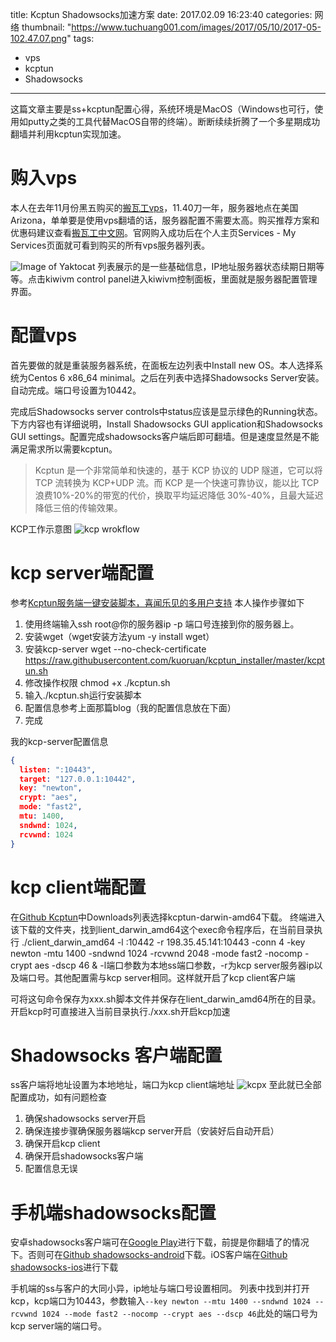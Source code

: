 title: Kcptun Shadowsocks加速方案
date: 2017.02.09 16:23:40
categories: 网络
thumbnail: "https://www.tuchuang001.com/images/2017/05/10/2017-05-102.47.07.png"
tags: 
- vps
- kcptun
- Shadowsocks
---

这篇文章主要是ss+kcptun配置心得，系统环境是MacOS（Windows也可行，使用如putty之类的工具代替MacOS自带的终端）。断断续续折腾了一个多星期成功翻墙并利用kcptun实现加速。

<!-- more -->

# 购入vps
本人在去年11月份黑五购买的[搬瓦工vps](https://bwh1.net/index.php)，11.40刀一年，服务器地点在美国Arizona，单单要是使用vps翻墙的话，服务器配置不需要太高。购买推荐方案和优惠码建议查看[搬瓦工中文网](http://banwagong.cn/)。官网购入成功后在个人主页Services - My Services页面就可看到购买的所有vps服务器列表。

![Image of Yaktocat](https://github.com/Sakuyakun/markdown-images/blob/master/Blog/serivce.png?raw=true)
列表展示的是一些基础信息，IP地址服务器状态续期日期等等。点击kiwivm control panel进入kiwivm控制面板，里面就是服务器配置管理界面。

# 配置vps
首先要做的就是重装服务器系统，在面板左边列表中Install new OS。本人选择系统为Centos 6 x86_64 minimal。之后在列表中选择Shadowsocks Server安装。自动完成。端口号设置为10442。

完成后Shadowsocks server controls中status应该是显示绿色的Running状态。下方内容也有详细说明，Install Shadowsocks GUI application和Shadowsocks GUI settings。配置完成shadowsocks客户端后即可翻墙。但是速度显然是不能满足需求所以需要kcptun。

> Kcptun 是一个非常简单和快速的，基于 KCP 协议的 UDP 隧道，它可以将 TCP 流转换为 KCP+UDP 流。而 KCP 是一个快速可靠协议，能以比 TCP 浪费10%-20%的带宽的代价，换取平均延迟降低 30%-40%，且最大延迟降低三倍的传输效果。

KCP工作示意图
![kcp wrokflow](https://github.com/Sakuyakun/markdown-images/blob/master/Blog/kcptun.png?raw=true)

# kcp server端配置
参考[Kcptun服务端一键安装脚本，喜闻乐见的多用户支持](https://blog.kuoruan.com/110.html)
本人操作步骤如下
1. 使用终端输入ssh root@你的服务器ip -p 端口号连接到你的服务器上。
2. 安装wget（wget安装方法yum -y install wget）
3. 安装kcp-server wget --no-check-certificate https://raw.githubusercontent.com/kuoruan/kcptun_installer/master/kcptun.sh
4. 修改操作权限 chmod +x ./kcptun.sh
5. 输入./kcptun.sh运行安装脚本
6. 配置信息参考上面那篇blog（我的配置信息放在下面）
7. 完成

我的kcp-server配置信息
```json
{
  listen: ":10443",
  target: "127.0.0.1:10442",
  key: "newton",
  crypt: "aes",
  mode: "fast2",
  mtu: 1400,
  sndwnd: 1024,
  rcvwnd: 1024
}
```

# kcp client端配置
在[Github Kcptun](https://github.com/xtaci/kcptun/releases/tag/v20161222)中Downloads列表选择kcptun-darwin-amd64下载。
终端进入该下载的文件夹，找到lient_darwin_amd64这个exec命令程序后，在当前目录执行
./client_darwin_amd64 -l :10442 -r 198.35.45.141:10443 -conn 4 -key newton -mtu 1400 -sndwnd 1024 -rcvwnd 2048 -mode fast2 -nocomp -crypt aes -dscp 46 &
-l端口参数为本地ss端口参数，-r为kcp server服务器ip以及端口号。其他配置需与kcp server相同。这样就开启了kcp client客户端

可将这句命令保存为xxx.sh脚本文件并保存在lient_darwin_amd64所在的目录。开启kcp时可直接进入当前目录执行./xxx.sh开启kcp加速

# Shadowsocks 客户端配置
ss客户端将地址设置为本地地址，端口为kcp client端地址
![kcpx](https://github.com/Sakuyakun/markdown-images/blob/master/Blog/shadowsocksclient.png?raw=true)
至此就已全部配置成功，如有问题检查
1. 确保shadowsocks server开启
2. 确保连接步骤确保服务器端kcp server开启（安装好后自动开启）
3. 确保开启kcp client
4. 确保开启shadowsocks客户端
5. 配置信息无误

# 手机端shadowsocks配置
安卓shadowsocks客户端可在[Google Play](https://play.google.com/store/apps/details?id=com.github.shadowsocks)进行下载，前提是你翻墙了的情况下。否则可在[Github shadowsocks-android](https://github.com/shadowsocks/shadowsocks-android/releases)下载。iOS客户端在[Github shadowsocks-ios](https://github.com/shadowsocks/shadowsocks-ios/releases)进行下载

手机端的ss与客户的大同小异，ip地址与端口号设置相同。
列表中找到并打开kcp，kcp端口为10443，参数输入`--key newton --mtu 1400 --sndwnd 1024 --rcvwnd 1024 --mode fast2 --nocomp --crypt aes --dscp 46`此处的端口号为kcp server端的端口号。

